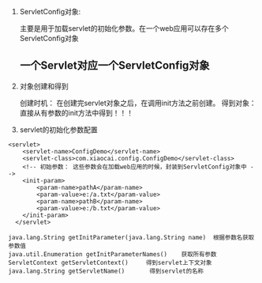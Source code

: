 
1. ServletConfig对象: 

    主要是用于加载servlet的初始化参数。在一个web应用可以存在多个ServletConfig对象
   <h2>一个Servlet对应一个ServletConfig对象 </h2> 
   
2. 对象创建和得到

   创建时机： 在创建完servlet对象之后，在调用init方法之前创建。
   得到对象： 直接从有参数的init方法中得到！！！
   
3. servlet的初始化参数配置

```
<servlet>
    <servlet-name>ConfigDemo</servlet-name>
    <servlet-class>com.xiaocai.config.ConfigDemo</servlet-class>
    <!-- 初始参数： 这些参数会在加载web应用的时候，封装到ServletConfig对象中 -->
    <init-param>
    	<param-name>pathA</param-name>
    	<param-value>e:/a.txt</param-value>
    	<param-name>pathB</param-name>
    	<param-value>e:/b.txt</param-value>
    </init-param>
  </servlet>
```


    java.lang.String getInitParameter(java.lang.String name)  根据参数名获取参数值
    java.util.Enumeration getInitParameterNames()    获取所有参数
    ServletContext getServletContext()     得到servlet上下文对象
    java.lang.String getServletName()       得到servlet的名称
    
    
    
    

